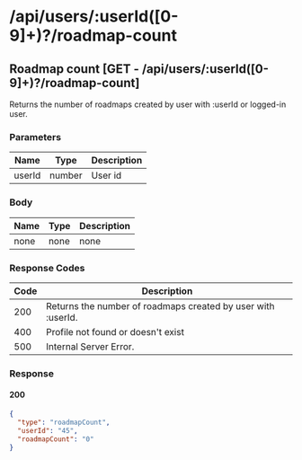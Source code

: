 # /api/users/:userId([0-9]+)?/roadmap-count

## Roadmap count [GET - /api/users/:userId([0-9]+)?/roadmap-count]

Returns the number of roadmaps created by user with :userId or logged-in user.

### Parameters

| Name   | Type   | Description |
|--------|--------|-------------|
| userId | number | User id     |

### Body

| Name | Type | Description |
|------|------|-------------|
| none | none | none        |

### Response Codes

| Code | Description                                                  |
|------|--------------------------------------------------------------|
| 200  | Returns the number of roadmaps created by user with :userId. |
| 400  | Profile not found or doesn't exist                           |
| 500  | Internal Server Error.                                       |

### Response

#### 200

```json
{
  "type": "roadmapCount",
  "userId": "45",
  "roadmapCount": "0"
}
```